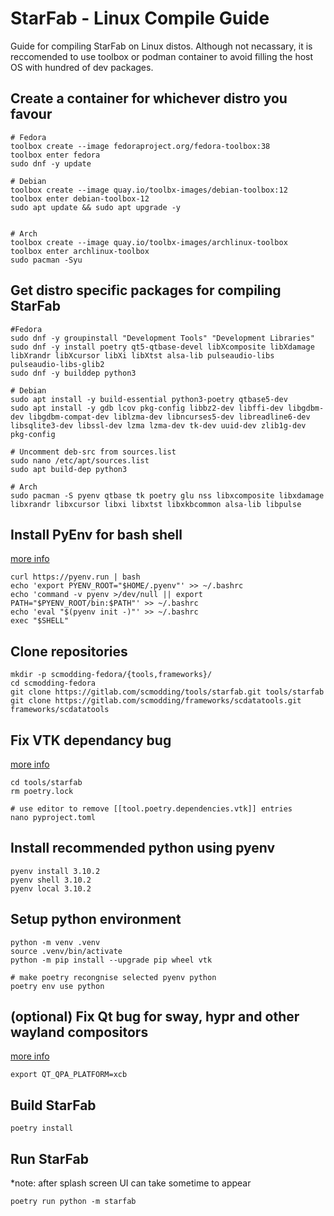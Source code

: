 # StarFab - Linux Compile Guide
Guide for compiling StarFab on Linux distos. Although not necassary, it is reccomended to use toolbox or podman container to avoid filling the host OS with hundred of dev packages.
## Create a container for whichever distro you favour
```
# Fedora
toolbox create --image fedoraproject.org/fedora-toolbox:38
toolbox enter fedora
sudo dnf -y update

# Debian
toolbox create --image quay.io/toolbx-images/debian-toolbox:12
toolbox enter debian-toolbox-12
sudo apt update && sudo apt upgrade -y


# Arch
toolbox create --image quay.io/toolbx-images/archlinux-toolbox
toolbox enter archlinux-toolbox
sudo pacman -Syu
```
## Get distro specific packages for compiling StarFab
```
#Fedora
sudo dnf -y groupinstall "Development Tools" "Development Libraries"
sudo dnf -y install poetry qt5-qtbase-devel libXcomposite libXdamage libXrandr libXcursor libXi libXtst alsa-lib pulseaudio-libs pulseaudio-libs-glib2
sudo dnf -y builddep python3

# Debian
sudo apt install -y build-essential python3-poetry qtbase5-dev
sudo apt install -y gdb lcov pkg-config libbz2-dev libffi-dev libgdbm-dev libgdbm-compat-dev liblzma-dev libncurses5-dev libreadline6-dev libsqlite3-dev libssl-dev lzma lzma-dev tk-dev uuid-dev zlib1g-dev pkg-config

# Uncomment deb-src from sources.list
sudo nano /etc/apt/sources.list
sudo apt build-dep python3

# Arch
sudo pacman -S pyenv qtbase tk poetry glu nss libxcomposite libxdamage libxrandr libxcursor libxi libxtst libxkbcommon alsa-lib libpulse
```
## Install PyEnv for bash shell
[more info](https://github.com/pyenv/pyenv)
```
curl https://pyenv.run | bash
echo 'export PYENV_ROOT="$HOME/.pyenv"' >> ~/.bashrc
echo 'command -v pyenv >/dev/null || export PATH="$PYENV_ROOT/bin:$PATH"' >> ~/.bashrc
echo 'eval "$(pyenv init -)"' >> ~/.bashrc
exec "$SHELL"
```
## Clone repositories
```
mkdir -p scmodding-fedora/{tools,frameworks}/
cd scmodding-fedora
git clone https://gitlab.com/scmodding/tools/starfab.git tools/starfab
git clone https://gitlab.com/scmodding/frameworks/scdatatools.git frameworks/scdatatools
```
## Fix VTK dependancy bug
[more info](https://gitlab.com/scmodding/tools/starfab/-/issues/70)
```
cd tools/starfab
rm poetry.lock

# use editor to remove [[tool.poetry.dependencies.vtk]] entries
nano pyproject.toml 
```
## Install recommended python using pyenv
```
pyenv install 3.10.2
pyenv shell 3.10.2
pyenv local 3.10.2
```
## Setup python environment
```
python -m venv .venv
source .venv/bin/activate
python -m pip install --upgrade pip wheel vtk

# make poetry recongnise selected pyenv python
poetry env use python
```
## (optional) Fix Qt bug for sway, hypr and other wayland compositors
[more info](https://bugreports.qt.io/browse/QTBUG-81504)
```
export QT_QPA_PLATFORM=xcb
```

## Build StarFab
```
poetry install
```
## Run StarFab
*note: after splash screen UI can take sometime to appear
```
poetry run python -m starfab
```
